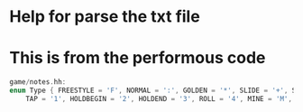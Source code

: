 # Help for parse the txt file
# This is from the performous code

```cpp
game/notes.hh:
enum Type { FREESTYLE = 'F', NORMAL = ':', GOLDEN = '*', SLIDE = '+', SLEEP = '-',
	TAP = '1', HOLDBEGIN = '2', HOLDEND = '3', ROLL = '4', MINE = 'M', LIFT = 'L'} type;
```

